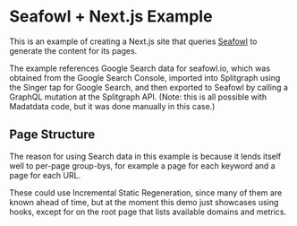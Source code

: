 # Seafowl + Next.js Example

This is an example of creating a Next.js site that queries
[Seafowl](https://seafowl.io) to generate the content for its pages.

The example references Google Search data for seafowl.io, which was obtained
from the Google Search Console, imported into Splitgraph using the Singer tap
for Google Search, and then exported to Seafowl by calling a GraphQL mutation at
the Splitgraph API. (Note: this is all possible with Madatdata code, but it was
done manually in this case.)

## Page Structure

The reason for using Search data in this example is because it lends itself well
to per-page group-bys, for example a page for each keyword and a page for each
URL.

These could use Incremental Static Regeneration, since many of them are known
ahead of time, but at the moment this demo just showcases using hooks, except
for on the root page that lists available domains and metrics.
